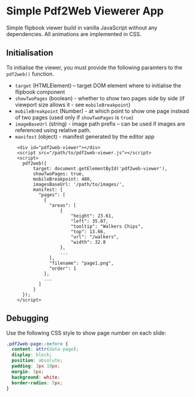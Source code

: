# Simple Pdf2Web Viewerer App

Simple flipbook viewer build in vanilla JavaScript without any dependencies. All animations are implemented in CSS.

## Initialisation

To initialise the viewer, you must provide the following paramters to the `pdf2web()` function.

- `target` (HTMLElement) – target DOM element where to initialise the flipbook component
- `showTwoPages` (boolean) - whether to show two pages side by side (if viewport size allows it - see `mobileBreakpoint`)
- `mobileBreakpoint` (Number) - at which point to show one page instead of two pages (used only if `showTwoPages` is `true`)
- `imageBaseUrl` (string) - image path prefix – can be used if images are referenced using relative path.
- `manifest` (object) - manifest generated by the editor app

```
    <div id="pdf2web-viewer"></div>
    <script src="/path/to/pdf2web-viewer.js"></script>
    <script>
      pdf2web({
          target: document.getElementById('pdf2web-viewer'),
          showTwoPages: true,
          mobileBreakpoint: 480,
          imagesBaseUrl: '/path/to/images/',
          manifest: {
            "pages": [
              {
                "areas": [
                    {
                        "height": 23.61,
                        "left": 35.07,
                        "tooltip": "Walkers Chips",
                        "top": 13.66,
                        "url": "/walkers",
                        "width": 32.8
                    },
                    ...
                ],
                "filename": "page1.png",
                "order": 1
              },
              ...
            ]
          }
      });
    </script>
```

## Debugging

Use the following CSS style to show page number on each slide:

```css
.pdf2web-page::before {
  content: attr(data-page);
  display: block;
  position: absolute;
  padding: 3px 10px;
  margin: 5px;
  background: white;
  border-radius: 5px;
}
```
